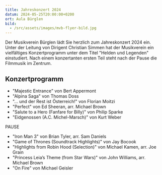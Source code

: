 ```yaml
---
title: Jahreskonzert 2024
datum: 2024-05-25T20:00:00+0200
ort: Aula Bürglen
bild:
  - /src/assets/images/mvb-flyer-bild.jpg
---
```


Der Musikverein Bürglen lädt Sie herzlich zum Jahreskonzert 2024 ein.
Unter der Leitung von Dirigent Christian Simmen hat der Musikverein ein vielfältiges Konzertprogramm unter dem Titel "Helden und Legenden" einstudiert.
Nach einem konzertanten ersten Teil steht nach der Pause die Filmmusik im Zentrum.

## Konzertprogramm

- "Majestic Entrance" von Bert Appermont
- "Alpina Saga" von Thomas Doss
- "… und der Rest ist Österreich!" von Florian Moitzi
- "Perfect" von Ed Sheeran, arr. Michael Brown
- "Salute to a Hero (Fanfare for Billy)" von Philip Sparke
- "Eidgenossen (A.C. Michel-Marsch)" von Kurt Weber

PAUSE

- "Iron Man 3" von Brian Tyler, arr. Sam Daniels
- "Game of Thrones (Soundtrack Highlights)" von Jay Bocook
- "Highlights from Robin Hood (Selection)" von Michael Kamen, arr. Joe Grain
- "Princess Leia’s Theme (from Star Wars)" von John Williams, arr. Michael Brown
- "On Fire" von Michael Geisler
